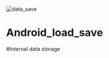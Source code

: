 ![data_save](https://user-images.githubusercontent.com/68784061/126047566-2ed5e774-b52a-462f-beff-e3e1158e0463.PNG)

# Android_load_save
#Internal data storage

